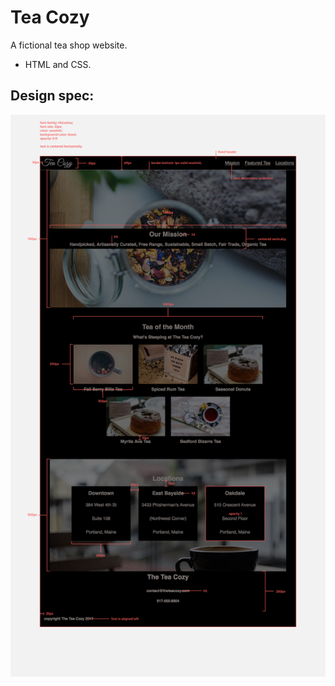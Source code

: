 # Tea Cozy

A fictional tea shop website.

- HTML and CSS.

## Design spec:

![design spec](resources/images/img-tea-cozy-redline.jpg)

